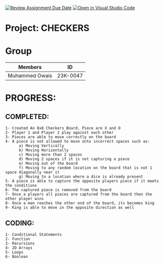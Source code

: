 [![Review Assignment Due Date](https://classroom.github.com/assets/deadline-readme-button-24ddc0f5d75046c5622901739e7c5dd533143b0c8e959d652212380cedb1ea36.svg)](https://classroom.github.com/a/j0WbCUcA)
[![Open in Visual Studio Code](https://classroom.github.com/assets/open-in-vscode-718a45dd9cf7e7f842a935f5ebbe5719a5e09af4491e668f4dbf3b35d5cca122.svg)](https://classroom.github.com/online_ide?assignment_repo_id=13059236&assignment_repo_type=AssignmentRepo)
# Project: CHECKERS

# Group
| Members        | ID       |
| ---------------|:--------:|
| Muhammed Owais | 23K-0047 |


# PROGRESS:
## COMPLETED:
    1- Created An 8x8 Checkers Board, Piece are X and O
    2- Player 1 and Player 2 play against each other
    3- Pieces are able to move correctly on the board
    4- A piece is not allowed to move onto incorrect spaces such as:
          a) Moving Vertically
          b) Moving Horizontally
          c) Moving more than 2 spaces
          d) Moving 2 spaces if it is not capturing a piece
          e) Moving out of the board
          f) Moving to any random location on the board that is not 1 space diagonally near it
          g) Moving to a location where a dice is already present
    5- A piece is able to capture the opposite players piece if it meets the conditions
    6- The captured piece is removed from the board
    7- Once a players all pieces are captured from the board then the other player wins
    8- Once a man reaches the other end of the board, its becomes king
    9- King is able to move in the opposite direction as well
## CODING:
    1- Conditional Statements
    2- Function
    3- Recursions 
    4- 2D Arrays
    5- Loops 
    6- Boolean
    
  
